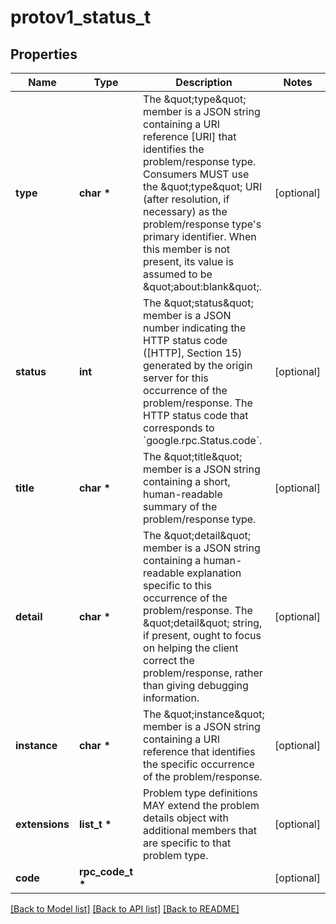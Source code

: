 # protov1_status_t

## Properties
Name | Type | Description | Notes
------------ | ------------- | ------------- | -------------
**type** | **char \*** | The \&quot;type\&quot; member is a JSON string containing a URI reference [URI] that identifies the problem/response type. Consumers MUST use the \&quot;type\&quot; URI (after resolution, if necessary) as the problem/response type&#39;s primary identifier. When this member is not present, its value is assumed to be \&quot;about:blank\&quot;. | [optional] 
**status** | **int** | The \&quot;status\&quot; member is a JSON number indicating the HTTP status code ([HTTP], Section 15) generated by the origin server for this occurrence of the problem/response. The HTTP status code that corresponds to &#x60;google.rpc.Status.code&#x60;. | [optional] 
**title** | **char \*** | The \&quot;title\&quot; member is a JSON string containing a short, human-readable summary of the problem/response type. | [optional] 
**detail** | **char \*** | The \&quot;detail\&quot; member is a JSON string containing a human-readable explanation specific to this occurrence of the problem/response. The \&quot;detail\&quot; string, if present, ought to focus on helping the client correct the problem/response, rather than giving debugging information. | [optional] 
**instance** | **char \*** | The \&quot;instance\&quot; member is a JSON string containing a URI reference that identifies the specific occurrence of the problem/response. | [optional] 
**extensions** | **list_t \*** | Problem type definitions MAY extend the problem details object with additional members that are specific to that problem type. | [optional] 
**code** | **rpc_code_t \*** |  | [optional] 

[[Back to Model list]](../README.md#documentation-for-models) [[Back to API list]](../README.md#documentation-for-api-endpoints) [[Back to README]](../README.md)


